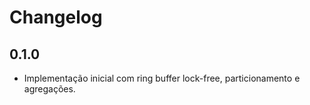 # Changelog

## 0.1.0
- Implementação inicial com ring buffer lock-free, particionamento e agregações.
